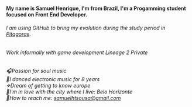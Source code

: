 #### My name is Samuel Henrique, I'm from Brazil, I'm a Progamming student focused on Front End Developer.

###### I am using GitHub to bring my evolution during the study period in [Pitagoras](https://www.pitagoras.com.br/).
###### Work informally with game development Lineage 2 Private 

###### 🎧Passion for soul music </br>🕺I danced electronic music for 8 years</br>✈Dream of getting to know europe</br>🏡I'm in love with the city where I live: Belo Horizonte</br>📧How to reach me: samuelhtsousa@gmail.com

<!--
**shtsousa/shtsousa** is a ✨ _special_ ✨ repository because its `README.md` (this file) appears on your GitHub profile.

Here are some ideas to get you started:

- 🔭 I’m currently working on ...
- 🌱 I’m currently learning ...
- 👯 I’m looking to collaborate on ...
- 🤔 I’m looking for help with ...
- 💬 Ask me about ...
- 📫 How to reach me: ...
- 😄 Pronouns: ...
- ⚡ Fun fact: ...
-->
